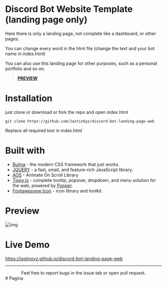 # Discord Bot Website Template (landing page only)

Here there is only a landing page, not complete like a dashboard, or other pages.

You can change every word in the html file (change the text and your bot name in index.html)

You can also use this landing page for other purposes, such as a personal portfolio and so on.

> [**PREVIEW**](#preview)

# Installation
just clone or download or fork the repo and open index.html

```cli
git clone https://github.com/JastinXyz/discord-bot-landing-page-web
```

Replace all required text in index.html

# Built with
- [Bulma](https://bulma.io) - the modern CSS framework that just works.
- [JQUERY](https://jquery.com) - a fast, small, and feature-rich JavaScript library.
- [AOS](https://michalsnik.github.io/aos/) - Animate On Scroll Library
- [Tippy.js](https://atomiks.github.io/tippyjs/) - complete tooltip, popover, dropdown, and menu solution for the web, powered by [Popper](https://popper.js.org/).
- [Fontawesome Icon](https://fontawesome.com) - icon library and toolkit.

# Preview

![img](/ss/screenshoot-full.png)

# Live Demo

https://jastinxyz.github.io/discord-bot-landing-page-web

<hr/>
<div align="center">
Feel free to report bugs in the issue tab or open pull request.
</div>
# Pagina
